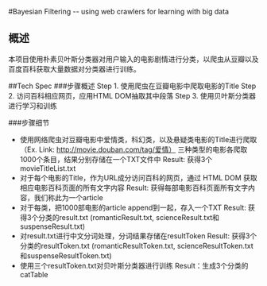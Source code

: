 #Bayesian Filtering
    -- using web crawlers for learning with big data

## 概述
本项目使用朴素贝叶斯分类器对用户输入的电影剧情进行分类，以爬虫从豆瓣以及百度百科获取大量数据对分类器进行训练。
 
##Tech Spec
###步骤概述
Step 1. 使用爬虫在豆瓣电影中爬取电影的Title
Step 2. 访问百科相应网页，应用HTML DOM抽取其中段落
Step 3. 使用贝叶斯分类器进行学习和训练

###步骤细节
* 使用网络爬虫对豆瓣电影中爱情类，科幻类，以及悬疑类电影的Title进行爬取（Ex. Link: http://movie.douban.com/tag/爱情）
    三种类型的电影各爬取1000个条目，结果分别存储在一个TXT文件中
    Result: 获得3个movieTitleList.txt
* 对于每个电影的Title，作为URL成分访问百科的网页，通过 HTML DOM 获取相应电影百科页面的所有文字内容
    Result: 获得每部电影百科页面所有文字内容，我们称此为一个article
* 对于每类，把1000部电影的article append到一起，存入一个TXT
    Result: 获得3个分类的result.txt (romanticResult.txt, scienceResult.txt和suspenseResult.txt)
* 对result.txt进行中文分词处理，分词结果存储在resultToken
    Result: 获得3个分类的resultToken.txt (romanticResultToken.txt, scienceResultToken.txt和suspenseResultToken.txt)
* 使用三个resultToken.txt对贝叶斯分类器进行训练
    Result：生成3个分类的catTable
